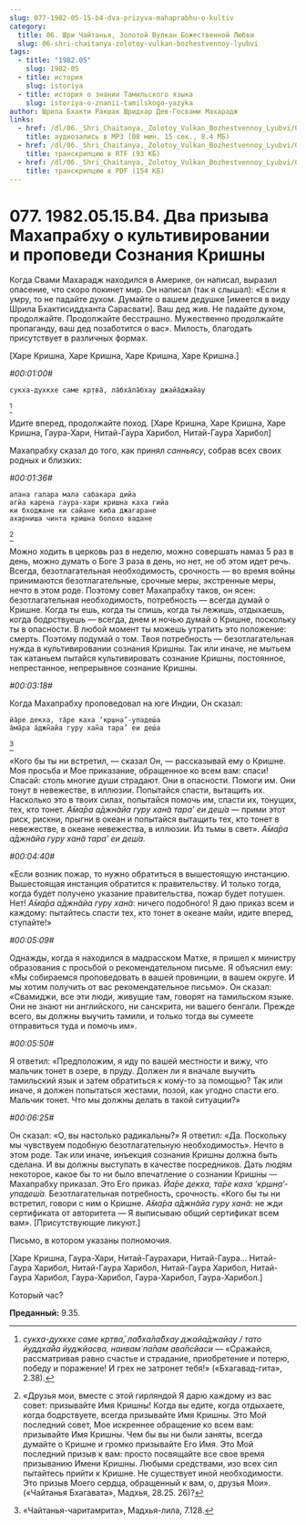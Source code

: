 ```yaml
---
slug: 077-1982-05-15-b4-dva-prizyva-mahaprabhu-o-kultiv
category:
  title: 06. Шри Чайтанья, Золотой Вулкан Божественной Любви
  slug: 06-shri-chaitanya-zolotoy-vulkan-bozhestvennoy-lyubvi
tags:
  - title: "1982.05"
    slug: 1982-05
  - title: история
    slug: istoriya
  - title: история о знании Тамильского языка
    slug: istoriya-o-znanii-tamilskogo-yazyka
author: Шрила Бхакти Ракшак Шридхар Дев-Госвами Махарадж
links:
  - href: /dl/06._Shri_Chaitanya,_Zolotoy_Vulkan_Bozhestvennoy_Lyubvi/077_1982.05.15.B4_SridharMj_Dva_prizyva_Mahaprabhu_o_kultivirovanii_i_propovedi_Soznanija_Krishny.mp3
    title: аудиозапись в MP3 (08 мин. 15 сек., 8.4 МБ)
  - href: /dl/06._Shri_Chaitanya,_Zolotoy_Vulkan_Bozhestvennoy_Lyubvi/077_1982.05.15.B4_SridharMj_Dva_prizyva_Mahaprabhu_o_kultivirovanii_i_propovedi_Soznanija_Krishny.rtf
    title: транскрипцию в RTF (93 КБ)
  - href: /dl/06._Shri_Chaitanya,_Zolotoy_Vulkan_Bozhestvennoy_Lyubvi/077_1982.05.15.B4_SridharMj_Dva_prizyva_Mahaprabhu_o_kultivirovanii_i_propovedi_Soznanija_Krishny.pdf
    title: транскрипцию в PDF (154 КБ)
---
```


# 077. 1982.05.15.B4. Два призыва Махапрабху о культивировании и проповеди Сознания Кришны

Когда Свами Махарадж находился в Америке, он написал, выразил опасение, что скоро покинет мир. Он написал (так я слышал): «Если я умру, то не падайте духом. Думайте о вашем дедушке [имеется в виду Шрила Бхактисиддханта Сарасвати]. Ваш дед жив. Не падайте духом, продолжайте. Продолжайте бесстрашно. Мужественно продолжайте пропаганду, ваш дед позаботится о вас». Милость, благодать присутствует в различных формах.

[Харе Кришна, Харе Кришна, Харе Кришна, Харе Кришна.]

*#00:01:00#*

    сукха-духкхе саме кр̣тва̄, ла̄бха̄ла̄бхау джайа̄джайау
[^_ftn1]

Идите вперед, продолжайте поход. [Харе Кришна, Харе Кришна, Харе Кришна, Гаура-Хари, Нитай-Гаура Харибол, Нитай-Гаура Харибол]

Махапрабху сказал до того, как принял *санньясу*, собрав всех своих родных и близких:

*#00:01:36#*

    апана галара мала сабакара дийа
    агйа карена гаура-хари кришна каха гийа
    ки бходжане ки сайане киба джагаране
    ахарниша чинта кришна болохо вадане
[^_ftn2]

Можно ходить в церковь раз в неделю, можно совершать намаз 5 раз в день, можно думать о Боге 3 раза в день, но нет, не об этом идет речь. Всегда, безотлагательная необходимость, срочность — во время войны принимаются безотлагательные, срочные меры, экстренные меры, нечто в этом роде. Поэтому совет Махапрабху таков, он ясен: безотлагательная необходимость, потребность — всегда думай о Кришне. Когда ты ешь, когда ты спишь, когда ты лежишь, отдыхаешь, когда бодрствуешь — всегда, днем и ночью думай о Кришне, поскольку ты в опасности. В любой момент ты можешь утратить это положение: смерть. Поэтому подумай о том. Твоя потребность — безотлагательная нужда в культивировании сознания Кришны. Так или иначе, не мытьем так катаньем пытайся культивировать сознание Кришны, постоянное, непрестанное, непрерывное сознание Кришны.

*#00:03:18#*

Когда Махапрабху проповедовал на юге Индии, Он сказал:

    йа̄ре декха, та̄ре каха ‘кр̣шн̣а’-упадеш́а
    а̄ма̄ра а̄джн̃айа гуру хан̃а тара’ еи деш́а
[^_ftn3]

«Кого бы ты ни встретил, — сказал Он, — рассказывай ему о Кришне. Моя просьба и Мое приказание, обращенное ко всем вам: спаси! Спасай: столь многие души страдают. Они в опасности. Помоги им. Они тонут в невежестве, в иллюзии. Попытайся спасти, вытащить их. Насколько это в твоих силах, попытайся помочь им, спасти их, тонущих, тех, кто тонет. *А̄ма̄ра а̄джн̃айа гуру хан̃а тара’ еи деш́а* — прими этот риск, рискни, прыгни в океан и попытайся вытащить тех, кто тонет в невежестве, в океане невежества, в иллюзии. Из тьмы в свет». *А̄ма̄ра а̄джн̃айа гуру хан̃а тара’ еи деш́а.*

*#00:04:40#*

«Если возник пожар, то нужно обратиться в вышестоящую инстанцию. Вышестоящая инстанция обратится к правительству. И только тогда, когда будет получено указание правительства, пожар будет потушен. Нет! *А̄ма̄ра а̄джн̃айа гуру хан̃а*: ничего подобного! Я даю приказ всем и каждому: пытайтесь спасти тех, кто тонет в океане майи, идите вперед, ступайте!»

*#00:05:09#*

Однажды, когда я находился в мадрасском Матхе, я пришел к министру образования с просьбой о рекомендательном письме. Я объяснил ему: «Мы собираемся проповедовать в вашей провинции, в вашем округе. И мы хотим получить от вас рекомендательное письмо». Он сказал: «Свамиджи, все эти люди, живущие там, говорят на тамильском языке. Они не знают ни английского, ни санскрита, ни вашего бенгали. Прежде всего, вы должны выучить тамили, и только тогда вы сумеете отправиться туда и помочь им».

*#00:05:50#*

Я ответил: «Предположим, я иду по вашей местности и вижу, что мальчик тонет в озере, в пруду. Должен ли я вначале выучить тамильский язык и затем обратиться к кому-то за помощью? Так или иначе, я должен попытаться жестами, позой, как угодно спасти его. Мальчик тонет. Что мы должны делать в такой ситуации?»

*#00:06:25#*

Он сказал: «О, вы настолько радикальны?» Я ответил: «Да. Поскольку мы чувствуем подобную безотлагательную необходимость». Нечто в этом роде. Так или иначе, инъекция сознания Кришны должна быть сделана. И вы должны выступать в качестве посредников. Дать людям некоторое, какое бы то ни было впечатление о сознании Кришны — Махапрабху приказал. Это Его приказ. *Йа̄ре декха, та̄ре каха ‘кр̣шн̣а’-упадеш́а.* Безотлагательная потребность, срочность. «Кого бы ты ни встретил, говори с ним о Кришне. *А̄ма̄ра а̄джн̃айа гуру хан̃а*: не жди сертификата от авторитета — Я выписываю общий сертификат всем вам». [Присутствующие ликуют.]

Письмо, в котором указаны полномочия.

[Харе Кришна, Гаура-Хари, Нитай-Гаурахари, Нитай-Гаура… Нитай-Гаура Харибол, Нитай-Гаура Харибол, Нитай-Гаура Харибол, Нитай-Гаура Харибол, Гаура-Харибол, Гаура-Харибол, Гаура-Харибол.]

Который час?

**Преданный:** 9.35.



[^_ftn1]: *сукха-духкхе саме кр̣тва̄, ла̄бха̄ла̄бхау джайа̄джайау / тато йуддха̄йа йуджйасва, наивам̇ па̄пам ава̄псйаси* — «Сражайся, рассматривая равно счастье и страдание, приобретение и потерю, победу и поражение! И грех не затронет тебя!» («Бхагавад-гита», 2.38).

[^_ftn2]: «Друзья мои, вместе с этой гирляндой Я дарю каждому из вас совет: призывайте Имя Кришны! Когда вы едите, когда отдыхаете, когда бодрствуете, всегда призывайте Имя Кришны. Это Мой последний совет, Мое искреннее обращение ко всем вам: призывайте Имя Кришны. Чем бы вы ни были заняты, всегда думайте о Кришне и громко призывайте Его Имя. Это Мой последний призыв к вам: просто посвящайте все свое время призыванию Имени Кришны. Любыми средствами, изо всех сил пытайтесь прийти к Кришне. Не существует иной необходимости. Это призыв Моего сердца, обращенный к вам, о, друзья Мои». («Чайтанья Бхагавата», Мадхья, 28.25. 26)?

[^_ftn3]: «Чайтанья-чаритамрита», Мадхья-лила, 7.128.

